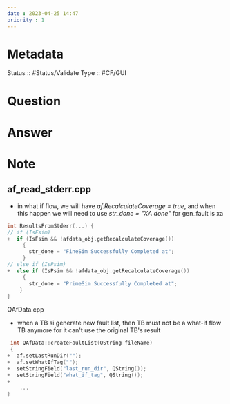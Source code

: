 ```yaml
---
date : 2023-04-25 14:47
priority : 1
---
```

# Metadata
Status :: #Status/Validate 
Type :: #CF/GUI 
# Question
# Answer
# Note
## af_read_stderr.cpp
* in what if flow, we will have *af.RecalculateCoverage = true*, and when this happen we will need to use *str_done = "XA done"* for gen_fault is xa
```cpp
int ResultsFromStderr(...) {
// if (IsFsim)
+  if (IsFsim && !afdata_obj.getRecalculateCoverage())
     {
       str_done = "FineSim Successfully Completed at";
     }
// else if (IsPsim)
+  else if (IsPsim && !afdata_obj.getRecalculateCoverage())
     {
       str_done = "PrimeSim Successfully Completed at";
	}
}
```
QAfData.cpp
* when a TB si generate new fault list, then TB must not be a what-if flow TB anymore for it can't use the original TB's result
```cpp
 int QAfData::createFaultList(QString fileName)
 {
+  af.setLastRunDir("");
+  af.setWhatIfTag("");
+  setStringField("last_run_dir", QString());
+  setStringField("what_if_tag", QString());
+ 
	...
}
```